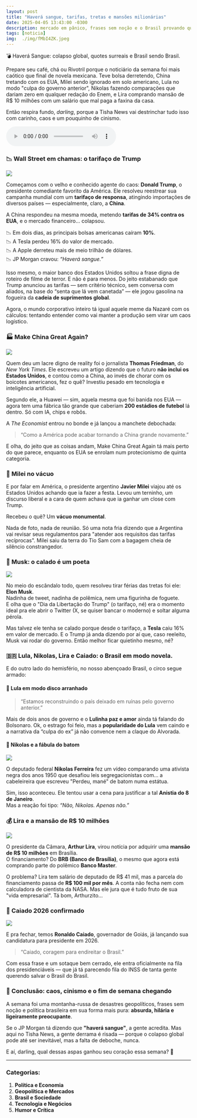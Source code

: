 ```yaml
---
layout: post
title: "Haverá sangue, tarifas, tretas e mansões milionárias"
date: 2025-04-05 13:43:00 -0300
description: mercado em pânico, frases sem noção e o Brasil provando que a realidade pode ser mais bizarra que a ficção
tags: [noticia]
img:  ./img/fMbI4ZK.jpeg
---
```


💣 Haverá Sangue: colapso global, quotes surreais e Brasil sendo Brasil.

        
Prepare seu café, chá ou Rivotril porque o noticiário da semana foi mais caótico que final de novela mexicana. Teve bolsa derretendo, China tretando com os EUA, Milei sendo ignorado em solo americano, Lula no modo "culpa do governo anterior", Nikolas fazendo comparações que dariam zero em qualquer redação do Enem, e Lira comprando mansão de R$ 10 milhões com um salário que mal paga a faxina da casa.

Então respira fundo, *darling*, porque a Tisha News vai destrinchar tudo isso com carinho, caos e um pouquinho de cinismo.



<audio id="player-audio" controls>
<source src="https://tisha.geanramos.u1m.com.br/audio/trump-vs-china-tinder-com-ia-e-crime-recorde-no-brasil.mp3" type="audio/mpeg">
</audio>

### 📉 Wall Street em chamas: o tarifaço de Trump

![](https://i1.wp.com/www.canalmeio.com.br/wp-content/uploads/2025/04/20250404_site.webp?resize=767,408)


Começamos com o velho e conhecido agente do caos: **Donald Trump**, o presidente comediante favorito da América. Ele resolveu reestrear sua campanha mundial com um **tarifaço de responsa**, atingindo importações de diversos países — especialmente, claro, a **China**.

A China respondeu na mesma moeda, metendo **tarifas de 34% contra os EUA**, e o mercado financeiro... colapsou.

📉 Em dois dias, as principais bolsas americanas caíram **10%**.  
📉 A Tesla perdeu 16% do valor de mercado.  
📉 A Apple derreteu mais de meio trilhão de dólares.  
📉 JP Morgan cravou: *“Haverá sangue.”*

Isso mesmo, o maior banco dos Estados Unidos soltou a frase digna de roteiro de filme de terror. E não é para menos. Do jeito estabanado que Trump anunciou as tarifas — sem critério técnico, sem conversa com aliados, na base do “senta que lá vem canetada” — ele jogou gasolina na fogueira da **cadeia de suprimentos global**.

Agora, o mundo corporativo inteiro tá igual aquele meme da Nazaré com os cálculos: tentando entender como vai manter a produção sem virar um caos logístico.



### 🏭 Make China Great Again?

![](https://i1.wp.com/cdn.mos.cms.futurecdn.net/LDfPd82RM9Q4gVG7Z936jY-1024-80.jpg.webp?resize=767,408)


Quem deu um lacre digno de reality foi o jornalista **Thomas Friedman**, do *New York Times*. Ele escreveu um artigo dizendo que o futuro **não inclui os Estados Unidos**, e contou como a China, ao invés de chorar com os boicotes americanos, fez o quê? Investiu pesado em tecnologia e inteligência artificial.

Segundo ele, a Huawei — sim, aquela mesma que foi banida nos EUA — agora tem uma fábrica tão grande que caberiam **200 estádios de futebol** lá dentro. Só com IA, chips e robôs.

A *The Economist* entrou no bonde e já lançou a manchete debochada:  
> “Como a América pode acabar tornando a China grande novamente.”

E olha, do jeito que as coisas andam, Make China Great Again tá mais perto do que parece, enquanto os EUA se enrolam num protecionismo de quinta categoria.


### 🤡 Milei no vácuo

E por falar em América, o presidente argentino **Javier Milei** viajou até os Estados Unidos achando que ia fazer a festa. Levou um terninho, um discurso liberal e a cara de quem achava que ia ganhar um close com Trump.

Recebeu o quê? Um **vácuo monumental**.

Nada de foto, nada de reunião. Só uma nota fria dizendo que a Argentina vai revisar seus regulamentos para "atender aos requisitos das tarifas recíprocas". Milei saiu da terra do Tio Sam com a bagagem cheia de silêncio constrangedor.


### 🧏 Musk: o calado é um poeta

![](https://i1.wp.com/nexo-uploads-beta.s3.amazonaws.com/wp-content/uploads/images/2024/11/2024-11-15t012013z_1352236514_rc2d5ba1d451_rtrmadp_3_usa-trump_batcheditor_fotor-scaled.webp?resize=767,408)


No meio do escândalo todo, quem resolveu tirar férias das tretas foi ele: **Elon Musk**.  
Nadinha de tweet, nadinha de polêmica, nem uma figurinha de foguete.  
E olha que o "Dia da Libertação do Trump" (o tarifaço, né) era o momento ideal pra ele abrir o Twitter (X, se quiser bancar o moderno) e soltar alguma pérola.

Mas talvez ele tenha se calado porque desde o tarifaço, a **Tesla** caiu 16% em valor de mercado. E o Trump já anda dizendo por aí que, caso reeleito, Musk vai rodar do governo. Então melhor ficar quietinho mesmo, né?

### 🇧🇷 Lula, Nikolas, Lira e Caiado: o Brasil em modo novela.

E do outro lado do hemisfério, no nosso abençoado Brasil, o circo segue armado:

#### 🎤 Lula em modo disco arranhado

> “Estamos reconstruindo o país deixado em ruínas pelo governo anterior.”

Mais de dois anos de governo e o **Lulinha paz e amor** ainda tá falando do Bolsonaro. Ok, o estrago foi feio, mas a **popularidade do Lula** vem caindo e a narrativa da “culpa do ex” já não convence nem a claque do Alvorada.


#### 💄 Nikolas e a fábula do batom

![](https://www.cnnbrasil.com.br/wp-content/uploads/sites/12/2023/03/img20230310101155780-e1678916502867.jpg?w=767&h=408&crop=1&quality=85)

O deputado federal **Nikolas Ferreira** fez um vídeo comparando uma ativista negra dos anos 1950 que desafiou leis segregacionistas com… a cabeleireira que escreveu "Perdeu, mané" de batom numa estátua.

Sim, isso aconteceu. Ele tentou usar a cena para justificar a tal **Anistia do 8 de Janeiro**.  
Mas a reação foi tipo: *“Não, Nikolas. Apenas não.”*


### 💰 Lira e a mansão de R$ 10 milhões

![](https://i3.wp.com/tisha.geanramos.u1m.com.br/img/ChatGPT_Image_2025-04-05.png?resize=767,500)

O presidente da Câmara, **Arthur Lira**, virou notícia por adquirir uma **mansão de R$ 10 milhões** em Brasília.  
O financiamento? Do **BRB (Banco de Brasília)**, o mesmo que agora está comprando parte do polêmico **Banco Master**.

O problema? Lira tem salário de deputado de R$ 41 mil, mas a parcela do financiamento passa de **R$ 100 mil por mês**. A conta não fecha nem com calculadora de cientista da NASA. Mas ele jura que é tudo fruto de sua "vida empresarial". Tá bom, Arthurzito...


### 🐎 Caiado 2026 confirmado

![](https://i1.wp.com/blogdomagno.com.br/wp-content/uploads/2024/01/caiado-goias.jpg?resize=767,408)


E pra fechar, temos **Ronaldo Caiado**, governador de Goiás, já lançando sua candidatura para presidente em 2026.  
> “Caiado, coragem para endireitar o Brasil.”

Com essa frase e um sotaque bem cerrado, ele entra oficialmente na fila dos presidenciáveis — que já tá parecendo fila do INSS de tanta gente querendo salvar o Brasil do Brasil.


### 🧠 Conclusão: caos, cinismo e o fim de semana chegando

A semana foi uma montanha-russa de desastres geopolíticos, frases sem noção e política brasileira em sua forma mais pura: **absurda, hilária e ligeiramente preocupante**.

Se o JP Morgan tá dizendo que **"haverá sangue"**, a gente acredita. Mas aqui no Tisha News, a gente derrama é risada — porque o colapso global pode até ser inevitável, mas a falta de deboche, nunca.

E aí, darling, qual dessas aspas ganhou seu coração essa semana? 💋

---

### **Categorias:**
1. **Política e Economia**
2. **Geopolítica e Mercados**
3. **Brasil e Sociedade**
4. **Tecnologia e Negócios**
5. **Humor e Crítica**
